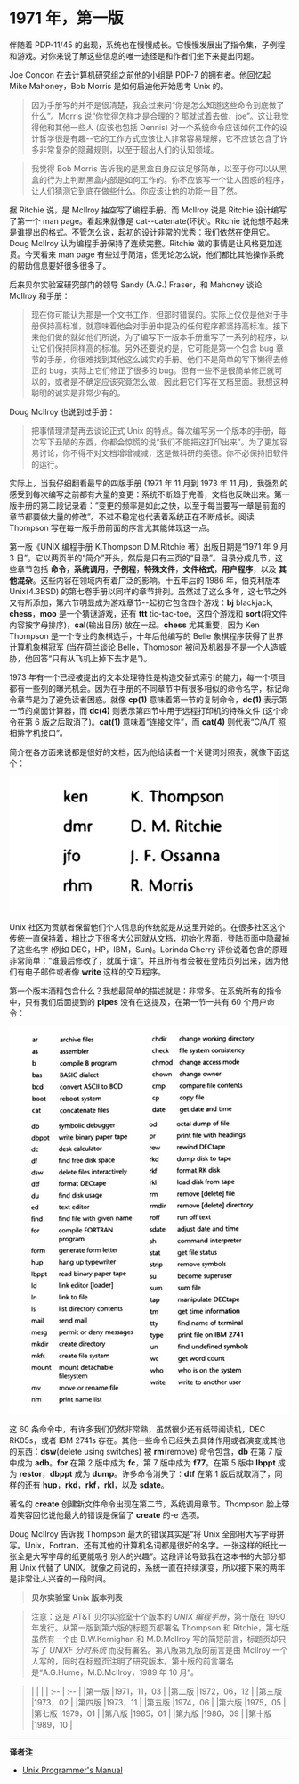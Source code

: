 # 1971 年，第一版

伴随着 PDP-11/45 的出现，系统也在慢慢成长。它慢慢发展出了指令集，子例程和游戏。对你来说了解这些信息的唯一途径是和作者们坐下来提出问题。

Joe Condon 在去计算机研究组之前他的小组是 PDP-7 的拥有者。他回忆起 Mike Mahoney，Bob Morris 是如何启迪他开始思考 Unix 的。

> 因为手册写的并不是很清楚，我会过来问“你是怎么知道这些命令到底做了什么”。Morris 说“你觉得怎样才是合理的？那就试着去做，joe”。这让我觉得他和其他一些人 (应该也包括 Dennis) 对一个系统命令应该如何工作的设计哲学很是有趣--它的工作方式应该让人非常容易理解，它不应该包含了许多非常复杂的隐藏规则，以至于超出人们的认知领域。

> 我觉得 Bob Morris 告诉我的是黑盒自身应该足够简单，以至于你可以从黑盒的行为上判断黑盒内部是如何工作的。你不应该写一个让人困惑的程序，让人们猜测它到底在做些什么。你应该让他的功能一目了然。

据 Ritchie 说，是 McIlroy 抽空写了编程手册。而 McIlroy 说是 Ritchie 设计编写了第一个 man page。看起来就像是 cat--catenate(环状)。Ritchie 说他想不起来是谁提出的格式。不管怎么说，起初的设计非常的优秀：我们依然在使用它。Doug McIlroy 认为编程手册保持了连续完整。Ritchie 做的事情是让风格更加连贯。今天看来 man page 有些过于简洁，但无论怎么说，他们都比其他操作系统的帮助信息要好很多很多了。

后来贝尔实验室研究部门的领导 Sandy (A.G.) Fraser，和 Mahoney 谈论 McIlroy 和手册：

> 现在你可能认为那是一个文书工作，但那时错误的。实际上仅仅是他对于手册保持高标准，就意味着他会对手册中提及的任何程序都坚持高标准。接下来他们做的就如他们所说，为了编写下一版本手册重写了一系列的程序，以让它们保持同样高的标准。另外还要说的是，它可能是第一个包含 bug 章节的手册，你很难找到其他这么诚实的手册。他们不是简单的写下懒得去修正的 bug，实际上它们修正了很多的 bug。但有一些不是很简单修正就可以的，或者是不确定应该究竟怎么做，因此把它们写在文档里面。我想这种聪明的诚实是非常少有的。

Doug McIlroy 也说到过手册：

> 把事情理清楚再去谈论正式 Unix 的特点。每次编写另一个版本的手册，每次写下丑陋的东西，你都会惊慌的说“我们不能把这打印出来”。为了更加容易讨论，你不得不对文档增增减减，这是做科研的美德。你不必保持旧软件的运行。

实际上，当我仔细翻看最早的四版手册 (1971 年 11 月到 1973 年 11 月)，我强烈的感受到每次编写之前都有大量的变更：系统不断趋于完善，文档也反映出来。第一版手册的第二段记录着：“变更的频率是如此之快，以至于每当要写一章是前面的章节都要做大量的修改”。不过不稳定也代表着系统正在不断成长。阅读 Thompson 写在每一版手册前面的序言尤其能体现这一点。

第一版《UNIX 编程手册 K.Thompson D.M.Ritchie 著》出版日期是“1971 年 9 月 3 日”。它以两页半的“简介”开头，然后是只有三页的“目录”。目录分成几节，这些章节包括 **命令**，**系统调用**，**子例程**，**特殊文件**，**文件格式**，**用户程序**，以及 **其他混杂**。这些内容在领域内有着广泛的影响。十五年后的 1986 年，伯克利版本 Unix(4.3BSD) 的第七卷手册以同样的章节排列。虽然过了这么多年，这七节之外又有所添加，第六节明显成为游戏章节--起初它包含四个游戏：**bj** blackjack, **chess**，**moo** 是一个猜谜游戏，还有 **ttt** tic-tac-toe。这四个游戏和 **sort**(将文件内容按字母排序)，**cal**(输出日历) 放在一起。**chess** 尤其重要，因为 Ken Thompson 是一个专业的象棋选手，十年后他编写的 Belle 象棋程序获得了世界计算机象棋冠军 (当在荷兰谈论 Belle，Thompson 被问及机器是不是一个人造威胁，他回答“只有从飞机上掉下去才是”)。

1973 年有一个已经被提出的文本处理特性是构造交替式索引的能力，每一个项目都有一些列的曝光机会。因为在手册的不同章节中有很多相似的命令名字，标记命令章节是为了避免读者困惑。就像 **cp(1)** 意味着第一节的复制命令，**dc(1)** 表示第一节的桌面计算器，而 **dc(4)** 则表示第四节中用于远程打印机的特殊文件 (这个命令在第 6 版之后取消了)。**cat(1)** 意味着“连接文件”，而 **cat(4)** 则代表“C/A/T 照相排字机接口”。

简介在各方面来说都是很好的文档，因为他给读者一个关键词对照表，就像下面这个：

 ![key](/assets/key.jpg) 


Unix 社区为贡献者保留他们个人信息的传统就是从这里开始的。在很多社区这个传统一直保持着，相比之下很多大公司就从文档，初始化界面，登陆页面中隐藏掉了这些名字 (例如 DEC，HP，IBM，Sun)。Lorinda Cherry 评价说着包含的原理非常简单：“谁最后修改了，就属于谁”。并且所有者会被在登陆页列出来，因为他们有电子邮件或者像 **write** 这样的交互程序。

第一个版本酒精包含什么？我想最简单的描述就是：非常多。在系统所有的指令中，只有我们后面提到的 **pipes** 没有在这提及，在第一节一共有 60 个用户命令：

![commands](/assets/commands.jpg) 


这 60 条命令中，有许多我们仍然非常熟，虽然很少还有纸带阅读机，DEC RK05s，或者 IBM 2741s 存在。其他一些命令已经失去具体作用或者演变成其他的东西：**dsw**(delete using switches) 被 **rm**(remove) 命令包含，**db** 在第 7 版中成为 **adb**。**for** 在第 2 版中成为 **fc**，第 7 版中成为 **f77**。在第 5 版中 **lbppt** 成为 **restor**，**dbppt** 成为 **dump**。许多命令消失了：**dtf** 在第 1 版后就取消了，同样的还有 **hup**，**rkd**，**rkf**，**rkl**，以及 **sdate**。

著名的 **create** 创建新文件命令出现在第二节，系统调用章节。Thompson 脸上带着笑容回忆说他最大的错误是保留了 **create** 的-e 选项。

Doug McIlroy 告诉我 Thompson 最大的错误其实是“将 Unix 全部用大写字母拼写。Unix，Fortran，还有其他的计算机名词都是很好的名字。一张这样的纸比一张全是大写字母的纸更能吸引别人的兴趣”。这段评论导致我在这本书的大部分都用 Unix 代替了 UNIX。就像之前说的，系统一直在持续演变，所以接下来的两年是非常让人兴奋的一段时间。

> **贝尔实验室 Unix 版本列表**

> 注意：这是 AT&T 贝尔实验室十个版本的 *UNIX 编程手册*，第十版在 1990 年发行。从第一版到第六版的标题页都署名 Thompson 和 Ritchie，第七版虽然有一个由 B.W.Kernighan 和 M.D.McIlroy 写的简短前言，标题页却只写了 *UNIXF 分时系统* 而没有署名。第八版第九版的前言是由 McIlroy 一个人写的，同时在标题页注明了研究版本。第十版的前言署名是“A.G.Hume，M.D.McIlroy，1989 年 10 月”。

> |     |     |
| :-- | :-- |
|第一版 |1971，11，03 |
|第二版 |1972，06，12 |
|第三版 |1973，02     |
|第四版 |1973，11     |
|第五版 |1974，06     |
|第六版 |1975，05     |
|第七版 |1979，01     |
|第八版 |1985，01     |
|第九版 |1986，09     |
|第十版 |1989，10     |



---
**译者注**

* [Unix Programmer's Manual](https://www.bell-labs.com/usr/dmr/www/1stEdman.html)
